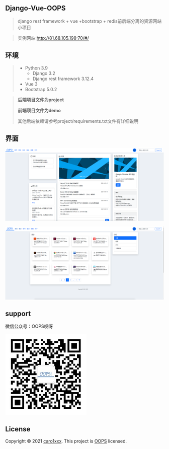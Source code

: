 ## Django-Vue-OOPS

> django rest framework + vue +bootstrap + redis前后端分离的资源网站小项目

> 实例网站:http://81.68.105.198:70/#/

## 环境

> * Python 3.9
>   * Django 3.2
>   * Django rest framework 3.12.4
> * Vue 3
> * Bootstrap 5.0.2

> **后端项目文件为project**
>
> **前端项目文件为demo**
>
> 其他后端依赖请参考project/requirements.txt文件有详细说明

## 界面

![image-20210818152429883](README.assets/image-20210818152429883.png)

![image-20210818152442689](README.assets/image-20210818152442689.png)

## support

微信公众号：OOPS哎呀

![oopsaiya](README.assets/oopsaiya.jpg)



## License

Copyright © 2021 [caro1xxx](https://github.com/caro1xxx).
This project is [OOPS](https://github.com/caro1xxx/OOPS-WebFullstack) licensed.

